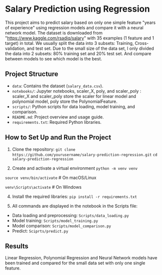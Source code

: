 # Salary Prediction using Regression

This project aims to predict salary based on only one simple feature "years of experience" using regression models and compare it with a neural network model. The dataset is downloaded from "https://www.kaggle.com/rsadiq/salary" with 35 examples (1 feature and 1 target) in total. We usually split the data into 3 subsets: Training, Cross-validation, and test set. Due to the small size of the data set, I only divided the data into 2 subsets: 80% training set and 20% test set. And compare between models to see which model is the best.

## Project Structure

- `data`: Contains the dataset (`salary_data.csv`).
- `notebooks/`: Jupyter notebooks, scaler_X, poly, and scaler_poly : scaler_X and scaler_poly store the scaler for linear model and polynomial model, poly store the PolynomialFeature.
- `scripts/`: Python scripts for data loading, model training, and comparison.
- `README.md`: Project overview and usage guide.
- `requirements.txt`: Required Python libraries.

## How to Set Up and Run the Project
1. Clone the repository:
   `git clone https://github.com/yourusername/salary-prediction-regression.git`
   `cd salary-prediction-regression`
   
2. Create and activate a virtual environment
  `python -m venv venv`

  `source venv/bin/activate`    # On macOS/Linux
  
  `venv\Scripts\activate`       # On Windows
 
4. Install the required libraries:
   `pip install -r requirements.txt`

5. All commands are displayed in the notebook in the Scripts file:
- Data loading and preprocessing: `Scripts/data_loading.py`
- Model training: `Scripts/model_training.py`
- Model comparison: `Scripts/model_comparison.py`
- Predict: `Sciprts/predict.py`

## Results
Linear Regression, Polynomial Regression and Neural Network models have been trained and compared for the small data set with only one single feature.
